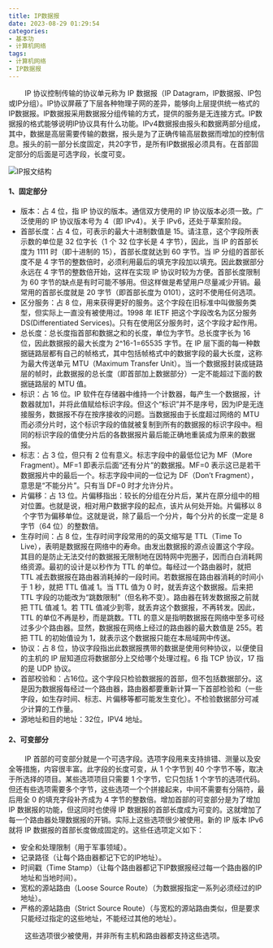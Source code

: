 ```yaml
---
title: IP数据报
date: 2023-08-29 01:29:54
categories: 
- 基本功
- 计算机网络
tags:
- 计算机网络
- IP数据报
---
```


&ensp;&ensp;&ensp;&ensp; IP 协议控制传输的协议单元称为 IP 数据报（IP Datagram，IP数据报、IP包或IP分组）。IP协议屏蔽了下层各种物理子网的差异，能够向上层提供统一格式的IP数据报。lP数据报采用数据报分组传输的方式，提供的服务是无连接方式。IP数据报的格式能够说明lP协议具有什么功能。IPv4数据报由报头和数据两部分组成，其中，数据是高层需要传输的数据，报头是为了正确传输高层数据而增加的控制信息。报头的前一部分长度固定，共20字节，是所有IP数据报必须具有。在首部固定部分的后面是可选字段，长度可变。


![IP报文结构](https://github.com/3546514206/ImageHost.Github.IO/blob/main/%E5%9F%BA%E6%9C%AC%E5%8A%9F/%E8%AE%A1%E7%AE%97%E6%9C%BA%E7%BD%91%E7%BB%9C/IP%E6%95%B0%E6%8D%AE%E6%8A%A5/IP%E6%8A%A5%E6%96%87%E7%BB%93%E6%9E%84.png?raw=true)

#### __1、固定部分__

* 版本：占 4 位，指 IP 协议的版本。通信双方使用的 IP 协议版本必须一致。广泛使用的 IP 协议版本号为 4（即 IPv4）。关于 IPv6，还处于草案阶段。
* 首部长度：占 4 位，可表示的最大十进制数值是 15。请注意，这个字段所表示数的单位是 32 位字长（1 个 32 位字长是 4 字节），因此，当 IP 的首部长度为 1111 时（即十进制的 15），首部长度就达到 60 字节。当 IP 分组的首部长度不是 4 字节的整数倍时，必须利用最后的填充字段加以填充。因此数据部分永远在 4 字节的整数倍开始，这样在实现 IP 协议时较为方便。首部长度限制为 60 字节的缺点是有时可能不够用。但这样做是希望用户尽量减少开销。最常用的首部长度就是 20 字节（即首部长度为 0101），这时不使用任何选项。
* 区分服务：占 8 位，用来获得更好的服务。这个字段在旧标准中叫做服务类型，但实际上一直没有被使用过。1998 年 IETF 把这个字段改名为区分服务DS(Differentiated Services)。只有在使用区分服务时，这个字段才起作用。
* 总长度：总长度指首部和数据之和的长度，单位为字节。总长度字长为 16 位，因此数据报的最大长度为 2^16-1=65535 字节。在 IP 层下面的每一种数据链路层都有自己的帧格式，其中包括帧格式中的数据字段的最大长度，这称为最大传送单元 MTU（Maximum Transfer Unit）。当一个数据报封装成链路层的帧时，此数据报的总长度（即首部加上数据部分）一定不能超过下面的数据链路层的 MTU 值。
* 标识：占 16 位。IP 软件在存储器中维持一个计数器，每产生一个数据报，计数器就加1，并将此值赋给标识字段。但这个“标识”并不是序号，因为IP是无连接服务，数据报不存在按序接收的问题。当数据报由于长度超过网络的 MTU 而必须分片时，这个标识字段的值就被复制到所有的数据报的标识字段中。相同的标识字段的值使分片后的各数据报片最后能正确地重装成为原来的数据报。
* 标志：占 3 位，但只有 2 位有意义。标志字段中的最低位记为 MF（More Fragment）。MF=1 即表示后面“还有分片”的数据报。MF=0 表示这已是若干数据报片中的最后一个。标志字段中间的一位记为 DF（Don’t Fragment），意思是“不能分片”。只有当 DF=0 时才允许分片。
* 片偏移：占 13 位。片偏移指出：较长的分组在分片后，某片在原分组中的相对位置。也就是说，相对用户数据字段的起点，该片从何处开始。片偏移以 8  个字节为偏移单位。这就是说，除了最后一个分片，每个分片的长度一定是 8 字节（64 位）的整数倍。
* 生存时间：占 8 位，生存时间字段常用的的英文缩写是 TTL（Time To Live），表明是数据报在网络中的寿命。由发出数据报的源点设置这个字段。其目的是防止无法交付的数据报无限制地在因特网中兜圈子，因而白白消耗网络资源。最初的设计是以秒作为 TTL 的单位。每经过一个路由器时，就把 TTL 减去数据报在路由器消耗掉的一段时间。若数据报在路由器消耗的时间小于 1 秒，就把 TTL 值减 1。当 TTL 值为 0 时，就丢弃这个数据报。后来把 TTL 字段的功能改为“跳数限制”（但名称不变）。路由器在转发数据报之前就把 TTL 值减 1。若 TTL 值减少到零，就丢弃这个数据报，不再转发。因此，TTL 的单位不再是秒，而是跳数。TTL 的意义是指明数据报在网络中至多可经过多少个路由器。显然，数据报在网络上经过的路由器的最大数值是 255。若把 TTL 的初始值设为 1，就表示这个数据报只能在本局域网中传送。
* 协议：占 8 位，协议字段指出此数据报携带的数据是使用何种协议，以便使目的主机的 IP 层知道应将数据部分上交给哪个处理过程。6 指 TCP 协议，17 指的是 UDP 协议。
* 首部校验和：占16位。这个字段只检验数据报的首部，但不包括数据部分。这是因为数据报每经过一个路由器，路由器都要重新计算一下首部检验和（一些字段，如生存时间、标志、片偏移等都可能发生变化）。不检验数据部分可减少计算的工作量。
* 源地址和目的地址：32位，IPV4 地址。

#### __2、可变部分__

&ensp;&ensp;&ensp;&ensp; IP 首部的可变部分就是一个可选字段。选项字段用来支持排错、测量以及安全等措施，内容很丰富。此字段的长度可变，从 1 个字节到 40 个字节不等，取决于所选择的项目。某些选项项目只需要 1 个字节，它只包括 1 个字节的选项代码。但还有些选项需要多个字节，这些选项一个个拼接起来，中间不需要有分隔符，最后用全 0 的填充字段补齐成为 4 字节的整数倍。增加首部的可变部分是为了增加 IP 数据报的功能，但这同时也使得 IP 数据报的首部长度成为可变的。这就增加了每一个路由器处理数据报的开销。实际上这些选项很少被使用。新的 IP 版本 IPv6 就将 IP 数据报的首部长度做成固定的。这些任选项定义如下：
* 安全和处理限制（用于军事领域）。
* 记录路径（让每个路由器都记下它的IP地址）。
* 时间戳（Time Stamp）（让每个路由器都记下IP数据报经过每一个路由器的IP地址和当地时间）。
* 宽松的源站路由（Loose Source Route）（为数据报指定一系列必须经过的IP地址）。
* 严格的源站路由（Strict Source Route）（与宽松的源站路由类似，但是要求只能经过指定的这些地址，不能经过其他的地址）。

&ensp;&ensp;&ensp;&ensp; 这些选项很少被使用，并非所有主机和路由器都支持这些选项。

